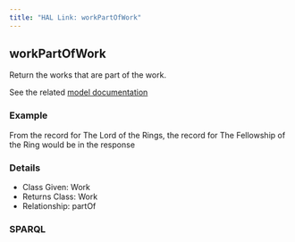 ```yaml
---
title: "HAL Link: workPartOfWork"
---
```


## workPartOfWork

Return the works that are part of the work.

See the related [model documentation](/model/document/#structure)

### Example

From the record for The Lord of the Rings, the record for The Fellowship of the Ring would be in the response


### Details

* Class Given: Work
* Returns Class: Work
* Relationship: partOf


### SPARQL
```

```

